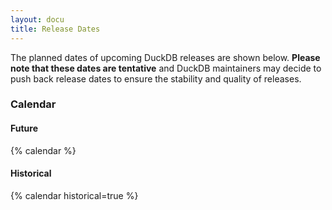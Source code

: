 ```yaml
---
layout: docu
title: Release Dates
---
```


The planned dates of upcoming DuckDB releases are shown below.
**Please note that these dates are tentative** and DuckDB maintainers may decide to push back release dates to ensure the stability and quality of releases.

### Calendar

#### Future

{% calendar %}

#### Historical

{% calendar historical=true %}
